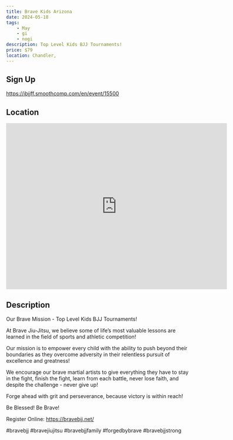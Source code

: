 ```yaml
---
title: Brave Kids Arizona
date: 2024-05-18
tags:
    - May
    - gi 
    - nogi 
description: Top Level Kids BJJ Tournaments!
price: $79
location: Chandler,
---
```

## Sign Up
https://ibjjff.smoothcomp.com/en/event/15500

## Location
<iframe src="https://www.google.com/maps/embed?pb=!1m18!1m12!1m3!1d12345.6789!2d-111.8450380!3d33.3344837!2m3!1f0!2f0!3f0!3m2!1i1024!2i768!4f13.1!3m3!1m2!1s0x0%3A0x0!2z33.3344837!5e0!3m2!1sen!2sus!4v1234567890" width="600" height="450" style="border:0;" allowfullscreen="" loading="lazy"></iframe>

## Description
Our Brave Mission - Top Level Kids BJJ Tournaments!


At Brave Jiu-Jitsu, we believe some of life’s most valuable lessons are learned in the field of sports and athletic competition!


Our mission is to empower every child with the ability to push beyond their boundaries as they overcome adversity in their relentless pursuit of excellence and greatness!


We encourage our brave martial artists to give everything they have to stay in the fight, finish the fight, learn from each battle, never lose faith, and despite the challenge - never give up!


Forge ahead with grit and perseverance, because victory is within reach!


Be Blessed! Be Brave!


Register Online: https://bravebjj.net/


#bravebjj #bravejiujitsu #bravebjjfamily #forgedbybrave #bravebjjstrong